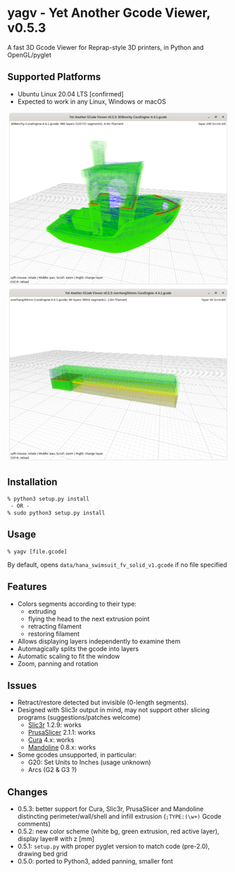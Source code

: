 # yagv - Yet Another Gcode Viewer, v0.5.3

A fast 3D Gcode Viewer for Reprap-style 3D printers, in Python and OpenGL/pyglet

## Supported Platforms
- Ubuntu Linux 20.04 LTS [confirmed]
- Expected to work in any Linux, Windows or macOS

![Screenshot](img/screenshot.png)
![Screenshot](img/screenshot-support.png)

## Installation
```
% python3 setup.py install
 - OR -
% sudo python3 setup.py install
```

## Usage

```
% yagv [file.gcode]
```
By default, opens `data/hana_swimsuit_fv_solid_v1.gcode` if no file specified

## Features

* Colors segments according to their type:
  * extruding
  * flying the head to the next extrusion point
  * retracting filament
  * restoring filament
* Allows displaying layers independently to examine them
* Automagically splits the gcode into layers
* Automatic scaling to fit the window
* Zoom, panning and rotation

## Issues

* Retract/restore detected but invisible (0-length segments).
* Designed with Slic3r output in mind, may not support other slicing programs (suggestions/patches welcome)
  * [Slic3r](https://slic3r.org/) 1.2.9: works
  * [PrusaSlicer](https://www.prusa3d.com/prusaslicer/) 2.1.1: works
  * [Cura](https://ultimaker.com/software/ultimaker-cura) 4.x: works
  * [Mandoline](https://github.com/Spiritdude/mandoline-py) 0.8.x: works
* Some gcodes unsupported, in particular:
  * G20: Set Units to Inches (usage unknown) 
  * Arcs (G2 & G3 ?)
  
## Changes
* 0.5.3: better support for Cura, Slic3r, PrusaSlicer and Mandoline distincting perimeter/wall/shell and infill extrusion (`;TYPE:(\w+)` Gcode comments)
* 0.5.2: new color scheme (white bg, green extrusion, red active layer), display layer# with z [mm]
* 0.5.1: `setup.py` with proper pyglet version to match code (pre-2.0), drawing bed grid
* 0.5.0: ported to Python3, added panning, smaller font

